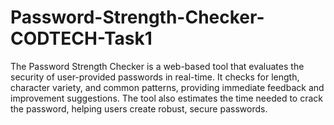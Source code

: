 # Password-Strength-Checker-CODTECH-Task1
 The Password Strength Checker is a web-based tool that evaluates the security of user-provided passwords in real-time. It checks for length, character variety, and common patterns, providing immediate feedback and improvement suggestions. The tool also estimates the time needed to crack the password, helping users create robust, secure passwords.
